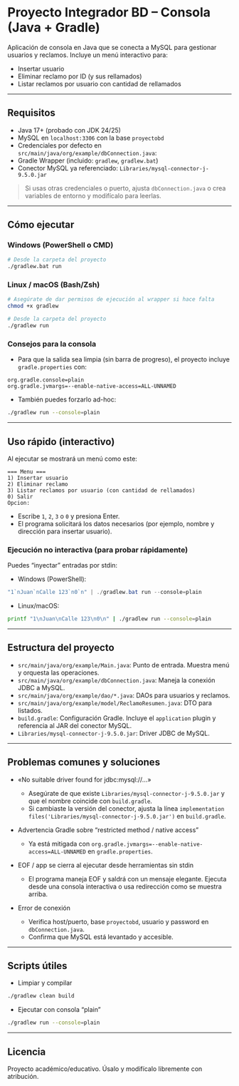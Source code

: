 # Proyecto Integrador BD – Consola (Java + Gradle)

Aplicación de consola en Java que se conecta a MySQL para gestionar usuarios y reclamos. Incluye un menú interactivo para:

- Insertar usuario
- Eliminar reclamo por ID (y sus rellamados)
- Listar reclamos por usuario con cantidad de rellamados

---

## Requisitos

- Java 17+ (probado con JDK 24/25)
- MySQL en `localhost:3306` con la base `proyectobd`
- Credenciales por defecto en `src/main/java/org/example/dbConnection.java`:
- Gradle Wrapper (incluido: `gradlew`, `gradlew.bat`)
- Conector MySQL ya referenciado: `Libraries/mysql-connector-j-9.5.0.jar`

> Si usas otras credenciales o puerto, ajusta `dbConnection.java` o crea variables de entorno y modifícalo para leerlas.

---

## Cómo ejecutar

### Windows (PowerShell o CMD)
```bash
# Desde la carpeta del proyecto
./gradlew.bat run
```

### Linux / macOS (Bash/Zsh)
```bash
# Asegúrate de dar permisos de ejecución al wrapper si hace falta
chmod +x gradlew

# Desde la carpeta del proyecto
./gradlew run
```

### Consejos para la consola
- Para que la salida sea limpia (sin barra de progreso), el proyecto incluye `gradle.properties` con:
```properties
org.gradle.console=plain
org.gradle.jvmargs=--enable-native-access=ALL-UNNAMED
```
- También puedes forzarlo ad-hoc:
```bash
./gradlew run --console=plain
```

---

## Uso rápido (interactivo)
Al ejecutar se mostrará un menú como este:

```text
=== Menu ===
1) Insertar usuario
2) Eliminar reclamo
3) Listar reclamos por usuario (con cantidad de rellamados)
0) Salir
Opcion:
```

- Escribe `1`, `2`, `3` o `0` y presiona Enter.
- El programa solicitará los datos necesarios (por ejemplo, nombre y dirección para insertar usuario).

### Ejecución no interactiva (para probar rápidamente)
Puedes “inyectar” entradas por stdin:

- Windows (PowerShell):
```powershell
"1`nJuan`nCalle 123`n0`n" | ./gradlew.bat run --console=plain
```

- Linux/macOS:
```bash
printf "1\nJuan\nCalle 123\n0\n" | ./gradlew run --console=plain
```

---

## Estructura del proyecto

- `src/main/java/org/example/Main.java`: Punto de entrada. Muestra menú y orquesta las operaciones.
- `src/main/java/org/example/dbConnection.java`: Maneja la conexión JDBC a MySQL.
- `src/main/java/org/example/dao/*.java`: DAOs para usuarios y reclamos.
- `src/main/java/org/example/model/ReclamoResumen.java`: DTO para listados.
- `build.gradle`: Configuración Gradle. Incluye el `application` plugin y referencia al JAR del conector MySQL.
- `Libraries/mysql-connector-j-9.5.0.jar`: Driver JDBC de MySQL.

---

## Problemas comunes y soluciones

- «No suitable driver found for jdbc:mysql://…»
  - Asegúrate de que existe `Libraries/mysql-connector-j-9.5.0.jar` y que el nombre coincide con `build.gradle`.
  - Si cambiaste la versión del conector, ajusta la línea `implementation files('Libraries/mysql-connector-j-9.5.0.jar')` en `build.gradle`.

- Advertencia Gradle sobre “restricted method / native access”
  - Ya está mitigada con `org.gradle.jvmargs=--enable-native-access=ALL-UNNAMED` en `gradle.properties`.

- EOF / app se cierra al ejecutar desde herramientas sin stdin
  - El programa maneja EOF y saldrá con un mensaje elegante. Ejecuta desde una consola interactiva o usa redirección como se muestra arriba.

- Error de conexión
  - Verifica host/puerto, base `proyectobd`, usuario y password en `dbConnection.java`.
  - Confirma que MySQL está levantado y accesible.

---

## Scripts útiles

- Limpiar y compilar
```bash
./gradlew clean build
```

- Ejecutar con consola “plain”
```bash
./gradlew run --console=plain
```

---

## Licencia
Proyecto académico/educativo. Úsalo y modifícalo libremente con atribución.
